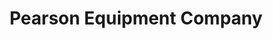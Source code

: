 ---
title: "Pearson Equipment Company"
url: /lynchburg/pearson-equipment-company/
shop: storage rental
---